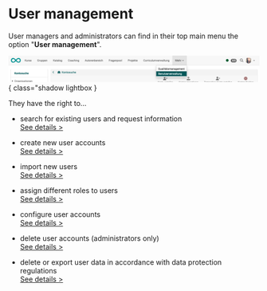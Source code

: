 # User management

User managers and administrators can find in their top main menu the option "**User management**".

![user_management_v1_de.png](assets/user_management_v1_de.png){ class="shadow lightbox }

They have the right to...

  * search for existing users and request information<br>
  [See details >](Search_Users.md)

  * create new user accounts<br>
  [See details >](Create_User.md)

  * import new users<br>
  [See details >](Search_Users.md)

  * assign different roles to users<br>
  [See details >](Assign_roles.md)

  * configure user accounts<br>
  [See details >](Configure_User.md)

  * delete user accounts (administrators only)<br>
  [See details >](Delete_User.md)

  * delete or export user data in accordance with data protection regulations<br>
  [See details >](Data_protection.md)



